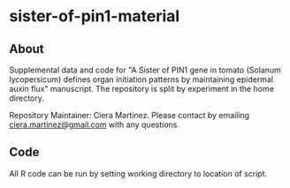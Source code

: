 # sister-of-pin1-material

## About 

Supplemental data and code for "A Sister of PIN1 gene in tomato (Solanum lycopersicum) defines organ initiation patterns by maintaining epidermal auxin flux" manuscript. The repository is split by experiment in the home directory.

Repository Maintainer: Ciera Martinez.  Please contact by emailing ciera.martinez@gmail.com with any questions.

## Code

All R code can be run by setting working directory to location of script.





